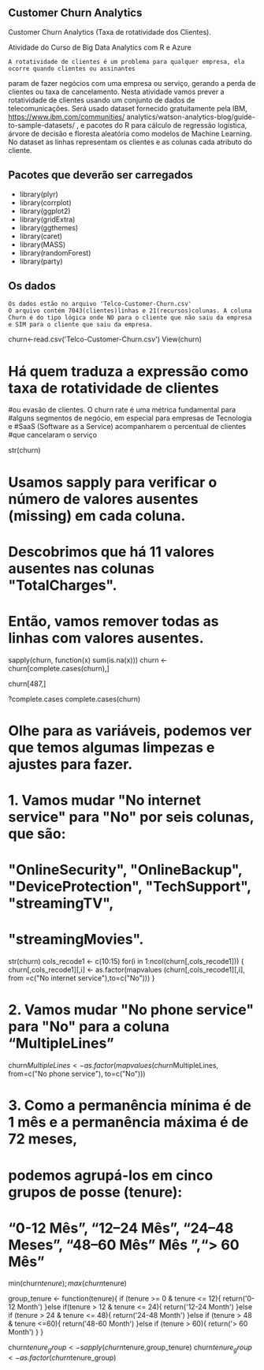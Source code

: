 ## Customer Churn Analytics

Customer Churn Analytics (Taxa de rotatividade dos Clientes).

Atividade do Curso de Big Data Analytics com R e Azure

	A rotatividade de clientes é um problema para qualquer empresa, ela ocorre quando clientes ou assinantes 
param de fazer negócios com uma empresa ou serviço, gerando a perda de clientes ou taxa de cancelamento.
	Nesta atividade vamos prever a rotatividade de clientes usando um conjunto de dados de telecomunicações.
	Será usado dataset fornecido gratuitamente pela IBM, https://www.ibm.com/communities/
analytics/watson-analytics-blog/guide-to-sample-datasets/ , e pacotes do R para cálculo de regressão logística, árvore de decisão e
floresta aleatória como modelos de Machine Learning.
	No dataset as linhas representam os clientes e as colunas cada atributo do cliente.

## Pacotes que deverão ser carregados

+ library(plyr)
+ library(corrplot)
+ library(ggplot2)
+ library(gridExtra)
+ library(ggthemes)
+ library(caret)
+ library(MASS)
+ library(randomForest)
+ library(party)

## Os dados

	Os dados estão no arquivo 'Telco-Customer-Churn.csv'
	O arquivo contém 7043(clientes)linhas e 21(recursos)colunas. A coluna Churn é do tipo lógica onde NO para o cliente que não saiu da empresa e SIM para o cliente que saiu da empresa.
	
churn<-read.csv('Telco-Customer-Churn.csv')
View(churn)

# Há quem traduza a expressão como taxa de rotatividade de clientes
#ou evasão de clientes. O churn rate é uma métrica fundamental para
#alguns segmentos de negócio, em especial para empresas de Tecnologia e
#SaaS (Software as a Service) acompanharem o percentual de clientes
#que cancelaram o serviço

str(churn)

# Usamos sapply para verificar o número de valores ausentes (missing) em cada coluna. 
# Descobrimos que há 11 valores ausentes nas colunas "TotalCharges". 
# Então, vamos remover todas as linhas com valores ausentes.

sapply(churn, function(x) sum(is.na(x)))
churn <-churn[complete.cases(churn),]

churn[487,]

?complete.cases
complete.cases(churn)

# Olhe para as variáveis, podemos ver que temos algumas limpezas e ajustes para fazer.
# 1. Vamos mudar "No internet service" para "No" por seis colunas, que são: 
# "OnlineSecurity", "OnlineBackup", "DeviceProtection", "TechSupport", "streamingTV", 
# "streamingMovies".
str(churn)
cols_recode1 <- c(10:15)
for(i in 1:ncol(churn[,cols_recode1])) {
  churn[,cols_recode1][,i] <- as.factor(mapvalues
                                        (churn[,cols_recode1][,i], from =c("No internet service"),to=c("No")))
}


# 2. Vamos mudar "No phone service" para "No" para a coluna “MultipleLines”
churn$MultipleLines <- as.factor(mapvalues(churn$MultipleLines, 
                                           from=c("No phone service"),
                                           to=c("No")))

# 3. Como a permanência mínima é de 1 mês e a permanência máxima é de 72 meses, 
# podemos agrupá-los em cinco grupos de posse (tenure): 
# “0-12 Mês”, “12–24 Mês”, “24–48 Meses”, “48–60 Mês” Mês ”,“> 60 Mês”
min(churn$tenure); max(churn$tenure)

group_tenure <- function(tenure){
  if (tenure >= 0 & tenure <= 12){
    return('0-12 Month')
  }else if(tenure > 12 & tenure <= 24){
    return('12-24 Month')
  }else if (tenure > 24 & tenure <= 48){
    return('24-48 Month')
  }else if (tenure > 48 & tenure <=60){
    return('48-60 Month')
  }else if (tenure > 60){
    return('> 60 Month')
  }
}

churn$tenure_group <- sapply(churn$tenure,group_tenure)
churn$tenure_group <- as.factor(churn$tenure_group)

	


	
